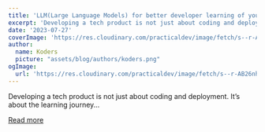 ```yaml
---
title: 'LLM(Large Language Models) for better developer learning of your product'
excerpt: 'Developing a tech product is not just about coding and deployment. It’s about the learning journey...'
date: '2023-07-27'
coverImage: 'https://res.cloudinary.com/practicaldev/image/fetch/s--r-AB26nh--/c_imagga_scale,f_auto,fl_progressive,h_420,q_auto,w_1000/https://dev-to-uploads.s3.amazonaws.com/uploads/articles/4ar4az25skroyri8jzeg.png'
author:
  name: Koders
  picture: "assets/blog/authors/koders.png"
ogImage:
  url: 'https://res.cloudinary.com/practicaldev/image/fetch/s--r-AB26nh--/c_imagga_scale,f_auto,fl_progressive,h_420,q_auto,w_1000/https://dev-to-uploads.s3.amazonaws.com/uploads/articles/4ar4az25skroyri8jzeg.png'
---
```


Developing a tech product is not just about coding and deployment. It’s about the learning journey...

[Read more](https://dev.to/bobur/llmlarge-language-models-for-better-developer-learning-of-your-product-2aa8)
